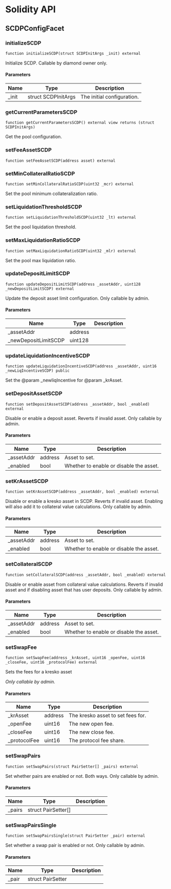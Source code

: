 # Solidity API

## SCDPConfigFacet

### initializeSCDP

```solidity
function initializeSCDP(struct SCDPInitArgs _init) external
```

Initialize SCDP.
Callable by diamond owner only.

#### Parameters

| Name | Type | Description |
| ---- | ---- | ----------- |
| _init | struct SCDPInitArgs | The initial configuration. |

### getCurrentParametersSCDP

```solidity
function getCurrentParametersSCDP() external view returns (struct SCDPInitArgs)
```

Get the pool configuration.

### setFeeAssetSCDP

```solidity
function setFeeAssetSCDP(address asset) external
```

### setMinCollateralRatioSCDP

```solidity
function setMinCollateralRatioSCDP(uint32 _mcr) external
```

Set the pool minimum collateralization ratio.

### setLiquidationThresholdSCDP

```solidity
function setLiquidationThresholdSCDP(uint32 _lt) external
```

Set the pool liquidation threshold.

### setMaxLiquidationRatioSCDP

```solidity
function setMaxLiquidationRatioSCDP(uint32 _mlr) external
```

Set the pool max liquidation ratio.

### updateDepositLimitSCDP

```solidity
function updateDepositLimitSCDP(address _assetAddr, uint128 _newDepositLimitSCDP) external
```

Update the deposit asset limit configuration.
Only callable by admin.

#### Parameters

| Name | Type | Description |
| ---- | ---- | ----------- |
| _assetAddr | address |  |
| _newDepositLimitSCDP | uint128 |  |

### updateLiquidationIncentiveSCDP

```solidity
function updateLiquidationIncentiveSCDP(address _assetAddr, uint16 _newLiqIncentiveSCDP) public
```

Set the @param _newliqIncentive for @param _krAsset.

### setDepositAssetSCDP

```solidity
function setDepositAssetSCDP(address _assetAddr, bool _enabled) external
```

Disable or enable a deposit asset. Reverts if invalid asset.
Only callable by admin.

#### Parameters

| Name | Type | Description |
| ---- | ---- | ----------- |
| _assetAddr | address | Asset to set. |
| _enabled | bool | Whether to enable or disable the asset. |

### setKrAssetSCDP

```solidity
function setKrAssetSCDP(address _assetAddr, bool _enabled) external
```

Disable or enable a kresko asset in SCDP.
Reverts if invalid asset. Enabling will also add it to collateral value calculations.
Only callable by admin.

#### Parameters

| Name | Type | Description |
| ---- | ---- | ----------- |
| _assetAddr | address | Asset to set. |
| _enabled | bool | Whether to enable or disable the asset. |

### setCollateralSCDP

```solidity
function setCollateralSCDP(address _assetAddr, bool _enabled) external
```

Disable or enable asset from collateral value calculations.
Reverts if invalid asset and if disabling asset that has user deposits.
Only callable by admin.

#### Parameters

| Name | Type | Description |
| ---- | ---- | ----------- |
| _assetAddr | address | Asset to set. |
| _enabled | bool | Whether to enable or disable the asset. |

### setSwapFee

```solidity
function setSwapFee(address _krAsset, uint16 _openFee, uint16 _closeFee, uint16 _protocolFee) external
```

Sets the fees for a kresko asset

_Only callable by admin._

#### Parameters

| Name | Type | Description |
| ---- | ---- | ----------- |
| _krAsset | address | The kresko asset to set fees for. |
| _openFee | uint16 | The new open fee. |
| _closeFee | uint16 | The new close fee. |
| _protocolFee | uint16 | The protocol fee share. |

### setSwapPairs

```solidity
function setSwapPairs(struct PairSetter[] _pairs) external
```

Set whether pairs are enabled or not. Both ways.
Only callable by admin.

#### Parameters

| Name | Type | Description |
| ---- | ---- | ----------- |
| _pairs | struct PairSetter[] |  |

### setSwapPairsSingle

```solidity
function setSwapPairsSingle(struct PairSetter _pair) external
```

Set whether a swap pair is enabled or not.
Only callable by admin.

#### Parameters

| Name | Type | Description |
| ---- | ---- | ----------- |
| _pair | struct PairSetter |  |

